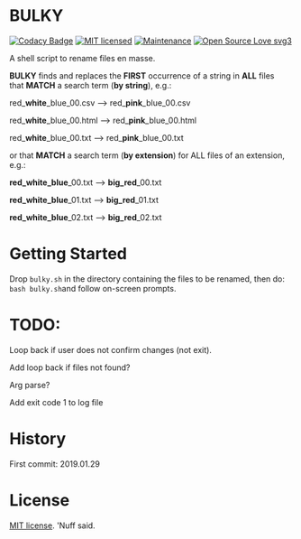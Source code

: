 # BULKY 

[![Codacy Badge](https://api.codacy.com/project/badge/Grade/fb82654b6fd24aa0b37fe1cd9e0275c1)](https://www.codacy.com/app/marshki/BULKY?utm_source=github.com&amp;utm_medium=referral&amp;utm_content=marshki/BULKY&amp;utm_campaign=Badge_Grade)
[![MIT licensed](https://img.shields.io/badge/license-MIT-blue.svg)](https://raw.githubusercontent.com/hyperium/hyper/master/LICENSE)
[![Maintenance](https://img.shields.io/badge/Maintained%3F-yes-green.svg)](https://GitHub.com/Naereen/StrapDown.js/graphs/commit-activity)
[![Open Source Love svg3](https://badges.frapsoft.com/os/v3/open-source.svg?v=103)](https://github.com/ellerbrock/open-source-badges/)

A shell script to rename files en masse. 

**BULKY** finds and replaces the **FIRST** occurrence of a string in **ALL** files  
that **MATCH** a search term (__by string__), e.g.:  

red_**white**\_blue_00.csv --> red_**pink**_blue_00.csv

red_**white**\_blue_00.html --> red_**pink**_blue_00.html 

red_**white**\_blue_00.txt --> red_**pink**_blue_00.txt 

or that **MATCH** a search term (__by extension__) for ALL files of an extension, e.g.: 

**red_white_blue**_00.txt --> **big_red**_00.txt

**red_white_blue**_01.txt --> **big_red**_01.txt

**red_white_blue**_02.txt --> **big_red**_02.txt 

# Getting Started

Drop `bulky.sh` in the directory containing the files to be renamed, 
then do: `bash bulky.sh`and follow on-screen prompts.  

# TODO: 

Loop back if user does not confirm changes (not exit). 

Add loop back if files not found? 

Arg parse? 

Add exit code 1 to log file 

# History 

First commit: 2019.01.29 

# License

[MIT license](https://opensource.org/licenses/MIT). 'Nuff said. 
